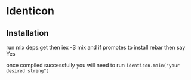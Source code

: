 # Identicon


## Installation

run mix deps.get
then iex -S mix
and if promotes to install rebar then say Yes

once compiled successfully you will need to run 
``` identicon.main("your desired string") ```




